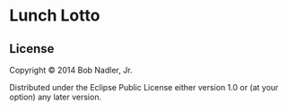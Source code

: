 # Lunch Lotto


## License

Copyright © 2014 Bob Nadler, Jr.

Distributed under the Eclipse Public License either version 1.0 or (at
your option) any later version.
